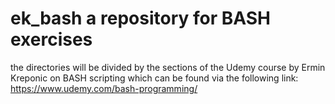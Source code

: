 # ek_bash a repository for BASH exercises
the directories will be divided by the sections of the Udemy course by Ermin Kreponic on BASH scripting which can be found via the following link:
https://www.udemy.com/bash-programming/
